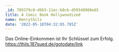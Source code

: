 ```yaml
---
_id: 789379c0-d663-11ec-b0cb-d59348908e65
title: A Comic Book Hollywoodized
name: Henrythils
date: '2022-05-18T04:32:05.785Z'
---
```

Das Online-Einkommen ist Ihr Schlüssel zum Erfolg. https://thils.187sued.de/gotodate/link
